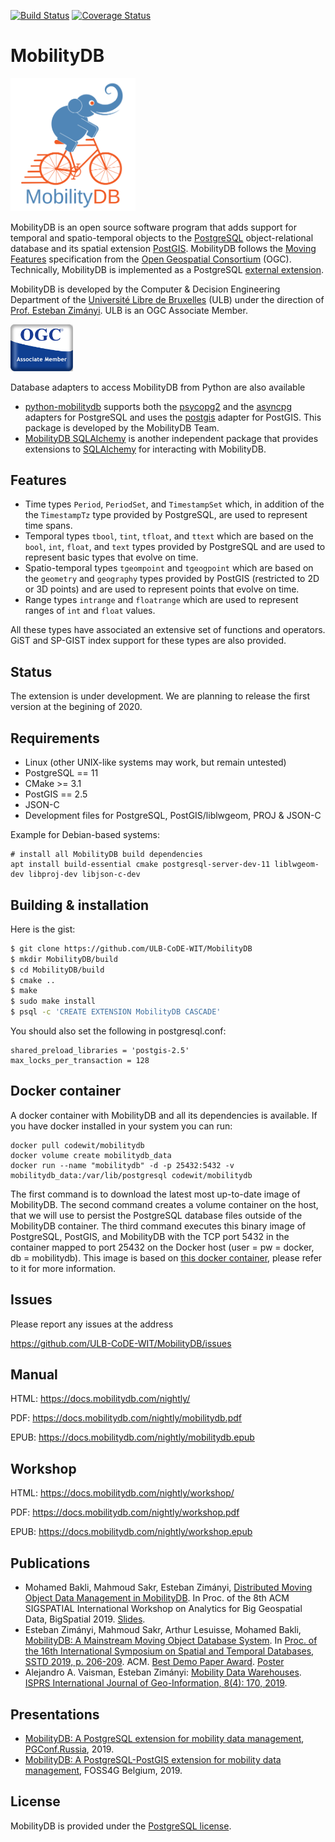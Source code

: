 [![Build Status](https://travis-ci.com/ULB-CoDE-WIT/MobilityDB.svg?branch=master)](https://travis-ci.com/ULB-CoDE-WIT/MobilityDB) [![Coverage Status](https://coveralls.io/repos/github/ULB-CoDE-WIT/MobilityDB/badge.svg)](https://coveralls.io/github/ULB-CoDE-WIT/MobilityDB)

MobilityDB
=======

<img src="doc/images/mobilitydb-logo.svg" width="200" alt="MobilityDB Logo" />

MobilityDB is an open source software program that adds support for temporal and spatio-temporal objects to the [PostgreSQL](https://www.postgresql.org/) object-relational database and its spatial extension [PostGIS](http://postgis.net/). MobilityDB follows the [Moving Features](https://www.opengeospatial.org/standards/movingfeatures) specification from the [Open Geospatial Consortium](https://www.opengeospatial.org/) (OGC). Technically, MobilityDB is implemented as a PostgreSQL [external extension](https://www.postgresql.org/docs/current/static/external-extensions.html). 

MobilityDB is developed by the Computer & Decision Engineering Department of the [Université Libre de Bruxelles](https://www.ulb.be/) (ULB) under the direction of [Prof. Esteban Zimányi](http://cs.ulb.ac.be/members/esteban/). ULB is an OGC Associate Member.

<img src="doc/images/OGC_Associate_Member_3DR.png" width="100" alt="OGC Associate Member Logo" />

Database adapters to access MobilityDB from Python are also available
* [python-mobilitydb](https://github.com/ULB-CoDE-WIT/python-mobilitydb) supports both the [psycopg2](https://github.com/psycopg/psycopg2) and the [asyncpg](https://github.com/MagicStack/asyncpg) adapters for PostgreSQL and uses the [postgis](https://github.com/tilery/python-postgis) adapter for PostGIS. This package is developed by the MobilityDB Team.
* [MobilityDB SQLAlchemy](https://github.com/adonmo/mobilitydb-sqlalchemy) is another independent package that provides extensions to [SQLAlchemy](https://www.sqlalchemy.org/) for interacting with MobilityDB.

Features
--------

* Time types `Period`, `PeriodSet`, and `TimestampSet` which, in addition of the the `TimestampTz` type provided by PostgreSQL,  are used to represent time spans.
* Temporal types `tbool`, `tint`, `tfloat`, and `ttext` which are based on the `bool`, `int`, `float`, and `text` types provided by PostgreSQL and are used to represent basic types that evolve on time.
* Spatio-temporal types `tgeompoint` and `tgeogpoint` which are based on the `geometry` and `geography` types provided by PostGIS (restricted to 2D or 3D points) and are used to represent points that evolve on time.
* Range types `intrange` and `floatrange` which are used to represent ranges of `int` and `float` values.

All these types have associated an extensive set of functions and operators. GiST and SP-GIST index support for these types are also provided.

Status
------
The extension is under development. We are planning to release the first version at the begining of 2020.

Requirements
------------
 - Linux (other UNIX-like systems may work, but remain untested)
 - PostgreSQL == 11
 - CMake >= 3.1
 - PostGIS == 2.5
 - JSON-C
 - Development files for PostgreSQL, PostGIS/liblwgeom, PROJ & JSON-C

Example for Debian-based systems:
```
# install all MobilityDB build dependencies
apt install build-essential cmake postgresql-server-dev-11 liblwgeom-dev libproj-dev libjson-c-dev
```

Building & installation
-----------------------
Here is the gist:
```bash
$ git clone https://github.com/ULB-CoDE-WIT/MobilityDB
$ mkdir MobilityDB/build
$ cd MobilityDB/build
$ cmake ..
$ make
$ sudo make install
$ psql -c 'CREATE EXTENSION MobilityDB CASCADE'
```

You should also set the following in postgresql.conf:
```
shared_preload_libraries = 'postgis-2.5'
max_locks_per_transaction = 128
```

Docker container
-----------------

A docker container with MobilityDB and all its dependencies is available. If you have docker installed in your system you can run:
```
docker pull codewit/mobilitydb
docker volume create mobilitydb_data
docker run --name "mobilitydb" -d -p 25432:5432 -v mobilitydb_data:/var/lib/postgresql codewit/mobilitydb
```

The first command is to download the latest most up-to-date image of MobilityDB. The second command creates a volume container on the host, that we will use to persist the PostgreSQL database files outside of the MobilityDB container. The third command executes this binary image of PostgreSQL, PostGIS, and MobilityDB with the TCP port 5432 in the container mapped to port 25432 on the Docker host (user = pw = docker, db = mobilitydb). This image is based on [this docker container](https://github.com/kartoza/docker-postgis/), please refer to it for more information.

Issues
------

Please report any issues at the address 

https://github.com/ULB-CoDE-WIT/MobilityDB/issues

Manual
------

HTML: https://docs.mobilitydb.com/nightly/

PDF: https://docs.mobilitydb.com/nightly/mobilitydb.pdf

EPUB: https://docs.mobilitydb.com/nightly/mobilitydb.epub

Workshop
--------

HTML: https://docs.mobilitydb.com/nightly/workshop/

PDF: https://docs.mobilitydb.com/nightly/workshop.pdf

EPUB: https://docs.mobilitydb.com/nightly/workshop.epub

Publications
------------
* Mohamed Bakli, Mahmoud Sakr, Esteban Zimányi, [Distributed Moving Object Data Management in MobilityDB](https://docs.mobilitydb.com/pub/DistMobilityDB_BigSpatial19.pdf). In Proc. of the 8th ACM SIGSPATIAL International Workshop on Analytics for Big Geospatial Data, BigSpatial 2019. [Slides](https://docs.mobilitydb.com/pub/DistributedMobilityDB_BigSpatial19_Slides.pdf).
* Esteban Zimányi, Mahmoud Sakr, Arthur Lesuisse, Mohamed Bakli, [MobilityDB: A Mainstream Moving Object Database System](https://docs.mobilitydb.com/pub/MobilityDBDemo_SSTD19.pdf). In [Proc. of the 16th International Symposium on Spatial and Temporal Databases, SSTD 2019, p. 206-209](https://dl.acm.org/citation.cfm?id=3340991). ACM. [Best Demo Paper Award](https://docs.mobilitydb.com/pub/MobilityDBDemo_SSTD19_BDPA.pdf). [Poster](https://docs.mobilitydb.com/pub/MobilityDBDemo_SSTD19_Poster.pdf)
* Alejandro A. Vaisman, Esteban Zimányi:
[Mobility Data Warehouses](https://docs.mobilitydb.com/pub/MobilityDW_IJGI19.pdf). [ISPRS International Journal of Geo-Information, 8(4): 170, 2019](https://www.mdpi.com/2220-9964/8/4/170).

Presentations
-------------
* [MobilityDB: A PostgreSQL extension for mobility data management](https://docs.mobilitydb.com/pub/MobilityDB_PgConf_Russia_2019.pdf), [PGConf.Russia](https://pgconf.ru/en/2019/242944), 2019.
* [MobilityDB: A PostgreSQL-PostGIS extension for mobility data management](https://docs.mobilitydb.com/pub/MobilityDB_FOSS4G_Brussels_2019.pdf), FOSS4G Belgium, 2019.


License
-------
MobilityDB is provided under the [PostgreSQL license](https://www.postgresql.org/about/licence/).

